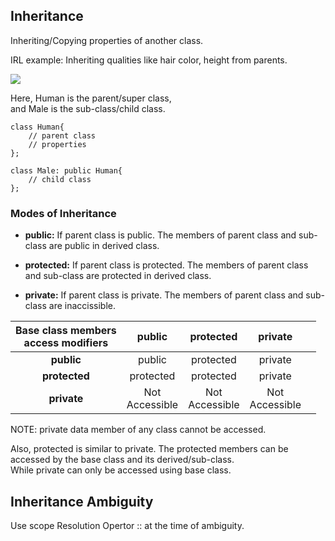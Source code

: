 ## Inheritance

Inheriting/Copying properties of another class.

IRL example: Inheriting qualities like hair color, height from parents.

![](../assets/image/inheritance)

Here, Human is the parent/super class,\
and Male is the sub-class/child class.

```
class Human{
    // parent class
    // properties
};

class Male: public Human{
    // child class
};
```

### Modes of Inheritance

- **public:** If parent class is public. The members of parent class and sub-class are public in derived class.

- **protected:** If parent class is protected. The members of parent class and sub-class are protected in derived class.

- **private:** If parent class is private. The members of parent class and sub-class are inaccissible.

| **Base class members <br>access modifiers** |    **public**     |   **protected**   |    **private**    |     |
| :-----------------------------------------: | :---------------: | :---------------: | :---------------: | --- |
|                 **public**                  |      public       |     protected     |      private      |     |
|                **protected**                |     protected     |     protected     |      private      |     |
|                 **private**                 | Not<br>Accessible | Not<br>Accessible | Not<br>Accessible |     |

NOTE: private data member of any class cannot be accessed.

Also, protected is similar to private. The protected members can be accessed by the base class and its derived/sub-class.\
While private can only be accessed using base class.

## Inheritance Ambiguity

Use scope Resolution Opertor :: at the time of ambiguity.

